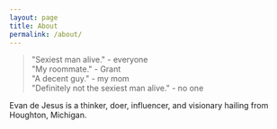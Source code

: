 ```yaml
---
layout: page
title: About
permalink: /about/
---
```


> "Sexiest man alive." - everyone  
> "My roommate." - Grant  
> "A decent guy." - my mom  
> "Definitely not the sexiest man alive." - no one  

Evan de Jesus is a thinker, doer, influencer, and visionary hailing from Houghton, Michigan.

